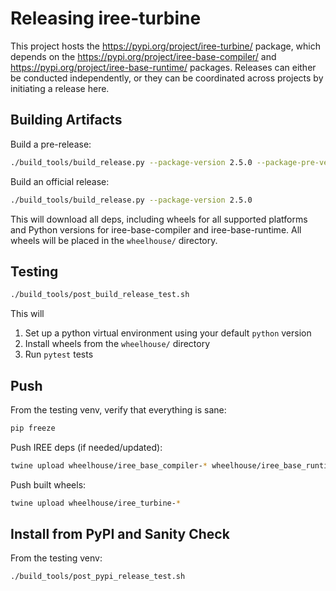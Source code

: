 # Releasing iree-turbine

This project hosts the https://pypi.org/project/iree-turbine/ package, which
depends on the https://pypi.org/project/iree-base-compiler/ and
https://pypi.org/project/iree-base-runtime/ packages. Releases can either be
conducted independently, or they can be coordinated across projects by
initiating a release here.

## Building Artifacts

Build a pre-release:

```bash
./build_tools/build_release.py --package-version 2.5.0 --package-pre-version=rcYYYYMMDD
```

Build an official release:

```bash
./build_tools/build_release.py --package-version 2.5.0
```

This will download all deps, including wheels for all supported platforms and
Python versions for iree-base-compiler and iree-base-runtime. All wheels will
be placed in the `wheelhouse/` directory.

## Testing

```bash
./build_tools/post_build_release_test.sh
```

This will

1. Set up a python virtual environment using your default `python` version
2. Install wheels from the `wheelhouse/` directory
3. Run `pytest` tests

## Push

From the testing venv, verify that everything is sane:

```bash
pip freeze
```

Push IREE deps (if needed/updated):

```bash
twine upload wheelhouse/iree_base_compiler-* wheelhouse/iree_base_runtime-*
```

Push built wheels:

```bash
twine upload wheelhouse/iree_turbine-*
```

## Install from PyPI and Sanity Check

From the testing venv:

```bash
./build_tools/post_pypi_release_test.sh
```
